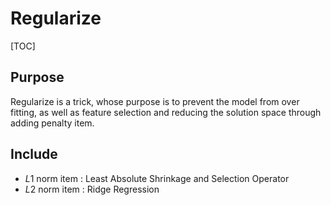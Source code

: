 # Regularize

[TOC]

## Purpose

Regularize is a trick, whose purpose is to prevent the model from over fitting, as well as feature selection and reducing the solution space through adding penalty item.

## Include

- $L1$ norm item : Least Absolute Shrinkage and Selection Operator
- $L2$ norm item : Ridge Regression